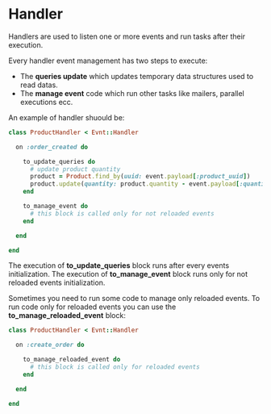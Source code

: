 # Handler

Handlers are used to listen one or more events and run tasks after their execution.

Every handler event management has two steps to execute:

- The **queries update** which updates temporary data structures used to read datas.
- The **manage event** code which run other tasks like mailers, parallel executions ecc.

An example of handler shuould be:

```ruby
class ProductHandler < Evnt::Handler

  on :order_created do

    to_update_queries do
      # update product quantity
      product = Product.find_by(uuid: event.payload[:product_uuid])
      product.update(quantity: product.quantity - event.payload[:quantity])
    end

    to_manage_event do
      # this block is called only for not reloaded events
    end

  end

end
```

The execution of **to_update_queries** block runs after every events initialization.
The execution of **to_manage_event** block runs only for not reloaded events initialization.

Sometimes you need to run some code to manage only reloaded events. To run code only for reloaded events you can use the **to_manage_reloaded_event** block:

```ruby
class ProductHandler < Evnt::Handler

  on :create_order do

    to_manage_reloaded_event do
      # this block is called only for reloaded events
    end

  end

end
```